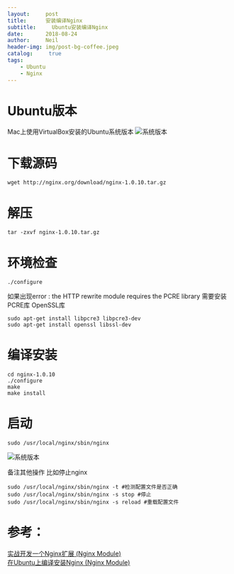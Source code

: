 ```yaml
---
layout:     post
title:      安装编译Nginx
subtitle:	  Ubuntu安装编译Nginx
date:       2018-08-24
author:     Neil
header-img: img/post-bg-coffee.jpeg
catalog: 	 true
tags:
    - Ubuntu
    - Nginx
---
```


# Ubuntu版本
Mac上使用VirtualBox安装的Ubuntu系统版本
![系统版本](https://ws4.sinaimg.cn/large/006tNbRwly1fukxqqr3z0j31kw04twfk.jpg)

# 下载源码
```
wget http://nginx.org/download/nginx-1.0.10.tar.gz
```
# 解压
```
tar -zxvf nginx-1.0.10.tar.gz
```

# 环境检查
```
./configure 
```
如果出现error : the HTTP rewrite module requires the PCRE library 需要安装PCRE库 OpenSSL库

```
sudo apt-get install libpcre3 libpcre3-dev  
sudo apt-get install openssl libssl-dev 
```


# 编译安装
```
cd nginx-1.0.10
./configure 
make
make install
```

# 启动
```
sudo /usr/local/nginx/sbin/nginx
```

![系统版本](https://ws1.sinaimg.cn/large/006tNbRwly1fukyqhvg1bj31kw06m0tu.jpg)

备注其他操作 比如停止nginx

```
sudo /usr/local/nginx/sbin/nginx -t #检测配置文件是否正确 
sudo /usr/local/nginx/sbin/nginx -s stop #停止 
sudo /usr/local/nginx/sbin/nginx -s reload #重载配置文件 
```


# 参考：  
[实战开发一个Nginx扩展 (Nginx Module)](https://segmentfault.com/a/1190000009769143)  
[在Ubuntu上编译安装Nginx (Nginx Module)](https://vsxen.github.io/2017/04/09/nginx-sourse-compile-on-ubuntu/)

 









 

